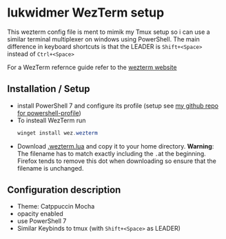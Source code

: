 # lukwidmer WezTerm setup
This wezterm config file is ment to mimik my Tmux setup so i can use a similar terminal multiplexer on windows using PowerShell. The main difference in keyboard shortcuts is that the LEADER is `Shift+<Space>` instead of `Ctrl+<Space>`

For a WezTerm refernce guide refer to the [wezterm website](https://wezterm.org/config/lua/general.html)

## Installation / Setup
- install PowerShell 7 and configure its profile (setup see [my github repo for powershell-profile](https://github.com/lwidm/powershell-profile))
- To insteall WezTerm run 
   ```PowerShell
   winget install wez.wezterm
   ```
- Download [.wezterm.lua](./.wezterm.lua?raw=true) and copy it to your home directory.
**Warning**: The filename has to match exactly including the `.`at the beginning. Firefox tends to remove this dot when downloading so ensure that the filename is unchanged.

## Configuration description
- Theme: Catppuccin Mocha
- opacity enabled
- use PowerShell 7
- Similar Keybinds to tmux (with `Shift+<Space>` as LEADER)
